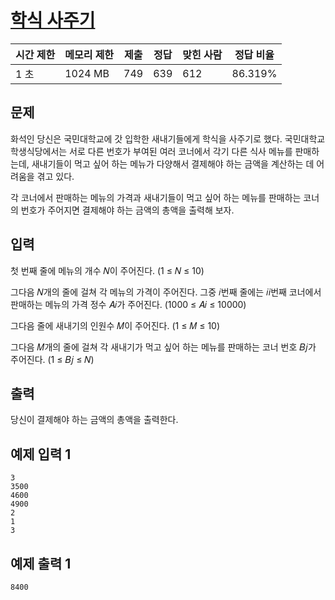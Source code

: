 # [학식 사주기](https://www.acmicpc.net/problem/31821)

| 시간 제한 | 메모리 제한 | 제출 | 정답 | 맞힌 사람 | 정답 비율 |
| --- | --- | --- | --- | --- | --- |
| 1 초 | 1024 MB | 749 | 639 | 612 | 86.319% |

## 문제

화석인 당신은 국민대학교에 갓 입학한 새내기들에게 학식을 사주기로 했다. 국민대학교 학생식당에서는 서로 다른 번호가 부여된 여러 코너에서 각기 다른 식사 메뉴를 판매하는데, 새내기들이 먹고 싶어 하는 메뉴가 다양해서 결제해야 하는 금액을 계산하는 데 어려움을 겪고 있다.

각 코너에서 판매하는 메뉴의 가격과 새내기들이 먹고 싶어 하는 메뉴를 판매하는 코너의 번호가 주어지면 결제해야 하는 금액의 총액을 출력해 보자.

## 입력

첫 번째 줄에 메뉴의 개수 𝑁이 주어진다. (1 ≤ 𝑁 ≤ 10)

그다음 𝑁개의 줄에 걸쳐 각 메뉴의 가격이 주어진다. 그중 𝑖번째 줄에는 𝑖$i$번째 코너에서 판매하는 메뉴의 가격 정수 𝐴𝑖가 주어진다. (1000 ≤ 𝐴𝑖 ≤ 10000)

그다음 줄에 새내기의 인원수 𝑀이 주어진다. (1 ≤ 𝑀 ≤ 10)

그다음 𝑀개의 줄에 걸쳐 각 새내기가 먹고 싶어 하는 메뉴를 판매하는 코너 번호 𝐵𝑗가 주어진다. (1 ≤ 𝐵𝑗 ≤ 𝑁)

## 출력

당신이 결제해야 하는 금액의 총액을 출력한다.

## 예제 입력 1

```
3
3500
4600
4900
2
1
3

```

## 예제 출력 1

```
8400
```
